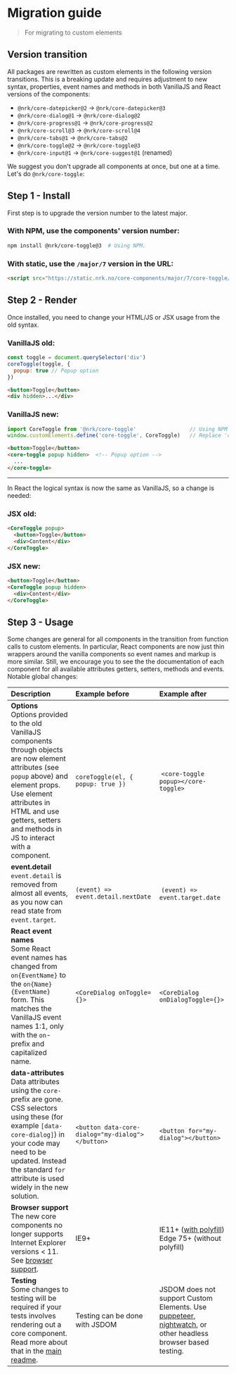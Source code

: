 # Migration guide

> For migrating to custom elements

## Version transition

All packages are rewritten as custom elements in the following version transitions.
This is a breaking update and requires adjustment to new syntax, properties, event names and methods in both VanillaJS and
React versions of the components:

* `@nrk/core-datepicker@2` &rarr; `@nrk/core-datepicker@3`
* `@nrk/core-dialog@1` &rarr; `@nrk/core-dialog@2`
* `@nrk/core-progress@1` &rarr; `@nrk/core-progress@2`
* `@nrk/core-scroll@3` &rarr; `@nrk/core-scroll@4`
* `@nrk/core-tabs@1` &rarr; `@nrk/core-tabs@2`
* `@nrk/core-toggle@2` &rarr; `@nrk/core-toggle@3`
* `@nrk/core-input@1` &rarr; `@nrk/core-suggest@1` (renamed)

We suggest you don't upgrade all components at once, but one at a time. Let's do
`@nrk/core-toggle`:

## Step 1 - Install

First step is to upgrade the version number to the latest major.

### With NPM, use the components' version number:

```sh
npm install @nrk/core-toggle@3  # Using NPM.
```

### With static, use the `/major/7` version in the URL:

```html
<script src="https://static.nrk.no/core-components/major/7/core-toggle/core-toggle.min.js"></script>  <!-- Using static -->
```

## Step 2 - Render

Once installed, you need to change your HTML/JS or JSX usage from the old syntax.

### VanillaJS old:

```js
const toggle = document.querySelector('div')
coreToggle(toggle, {
  popup: true // Popup option
})
```

```html
<button>Toggle</button>
<div hidden>...</div>
```

### VanillaJS new:

```js
import CoreToggle from '@nrk/core-toggle'                 // Using NPM
window.customElements.define('core-toggle', CoreToggle)   // Replace 'core-toggle' with your own tag name
```

```html
<button>Toggle</button>
<core-toggle popup hidden>  <!-- Popup option -->
  ...
</core-toggle>
```

---

In React the logical syntax is now the same as VanillaJS, so a change is needed:

### JSX old:
```html
<CoreToggle popup>
  <button>Toggle</button>
  <div>Content</div>
</CoreToggle>
```
### JSX new:

```html
<button>Toggle</button>
<CoreToggle popup hidden>
  <div>Content</div>
</CoreToggle>
```

## Step 3 - Usage

Some changes are general for all components in the transition from function calls to custom elements. In particular, React components are now just thin wrappers around the vanilla components so event names and markup is more similar. Still, we encourage you to see the the documentation of each component for all available attributes getters, setters, methods and events. Notable global changes:

Description | Example before | Example after
:-- | :-- | :--
**Options**<br> Options provided to the old VanillaJS components through objects are now element attributes (see `popup` above) and element props. Use element attributes in HTML and use getters, setters and methods in JS to interact with a component. | `coreToggle(el, { popup: true })` | `<core-toggle popup></core-toggle>`
**event.detail**<br> `event.detail` is removed from almost all events, as you now can read state from `event.target`. | `(event) => event.detail.nextDate` | `(event) => event.target.date`
**React event names**<br> Some React event names has changed from `on{EventName}` to the `on{Name}{EventName}` form. This matches the VanillaJS event names 1:1, only with the `on`-prefix and capitalized name. | `<CoreDialog onToggle={}>` | `<CoreDialog onDialogToggle={}>`
**data-attributes**<br> Data attributes using the `core-` prefix are gone. CSS selectors using these (for example `[data-core-dialog]`) in your code may need to be updated. Instead the standard `for` attribute is used widely in the new solution. | `<button data-core-dialog="my-dialog"></button>` | `<button for="my-dialog"></button>`
**Browser support**<br> The new core components no longer supports Internet Explorer versions < 11. See [browser support](?readme.md#browser-support). | IE9+ | IE11+ ([with polyfill](https://github.com/webcomponents/polyfills/tree/master/packages/custom-elements))<br>Edge 75+ (without polyfill)
**Testing**<br> Some changes to testing will be required if your tests involves rendering out a core component. Read more about that in the [main readme](?readme.md#testing). | Testing can be done with JSDOM |JSDOM does not support Custom Elements. Use [puppeteer](https://github.com/GoogleChrome/puppeteer), [nightwatch](https://nightwatchjs.org/), or other headless browser based testing.
